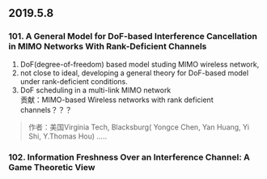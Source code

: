 ## 2019.5.8
### 101. A General Model for DoF-based Interference Cancellation in MIMO Networks With Rank-Deficient Channels
1. DoF(degree-of-freedom) based model studing MIMO wireless network,
2. not close to ideal, developing a general theory for DoF-based model under rank-deficient conditions. 
3. DoF scheduling in a multi-link MIMO network
<br>贡献：MIMO-based Wireless networks with rank deficient channels？？？
>作者：美国Virginia Tech, Blacksburg( Yongce Chen, Yan Huang, Yi Shi, Y.Thomas Hou) .....

### 102. Information Freshness Over an Interference Channel: A Game Theoretic View
